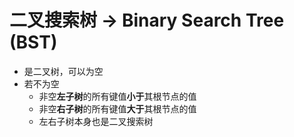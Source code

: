 # 二叉搜索树 -> Binary Search Tree (BST)

+ 是二叉树，可以为空
+ 若不为空
    + 非空**左子树**的所有键值**小于**其根节点的值
    + 非空**右子树**的所有键值**大于**其根节点的值
    + 左右子树本身也是二叉搜索树